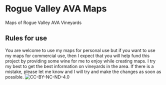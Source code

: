 # Rogue Valley AVA Maps
Maps of Rogue Valley AVA Vineyards  
## Rules for use  
You are welcome to use my maps for personal use but if you want to use my maps for commercial use, then I expect that you will help fund this project by providing some wine for me to enjoy while creating maps. 
I try my best to get the best information on vineyards in the area. If there is a mistake, please let me know and I will try and make the changes as soon as possible. 
![CC-BY-NC-ND-4.0](https://i.creativecommons.org/l/by-nc-nd/4.0/88x31.png "CC-BY-NC-ND-4.0")

